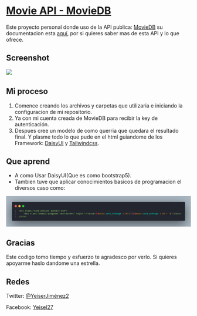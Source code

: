 # [Movie API - MovieDB](thankful-popcorn.surge.sh)

Este proyecto personal donde uso de la API publica: [MovieDB](https://www.themoviedb.org/) su documentacion esta [aquí](https://www.themoviedb.org/documentation/api), por si quieres saber mas de esta API y lo que ofrece.

## Screenshot

![](./img/Screenshot.png)

## Mi proceso

1. Comence creando los archivos y carpetas que utilizaria e iniciando la configuracion de mi repositorio.
2. Ya con mi cuenta creada de MovieDB para recibir la key de autenticación.
3. Despues cree un modelo de como querria que quedara el resultado final. Y plasme todo lo que pude en el html guiandome de los Framework: [DaisyUI](https://daisyui.com) y [Tailwindcss](https://tailwindcss.com).

## Que aprend

* A como Usar DaisyUI(Que es como bootstrap5).
* Tambien tuve que aplicar conocimientos basicos de programacion el diversos caso como: 

![](/img/code.png)

## Gracias

Este codigo tomo tiempo y esfuerzo te agradesco por verlo. Si quieres apoyarme haslo dandome una estrella.

## Redes

Twitter: [@YeiserJiménez2](https://twitter.com/YeiserJimnez2)

Facebook: [Yeisel27](https://www.facebook.com/Yeisel27)